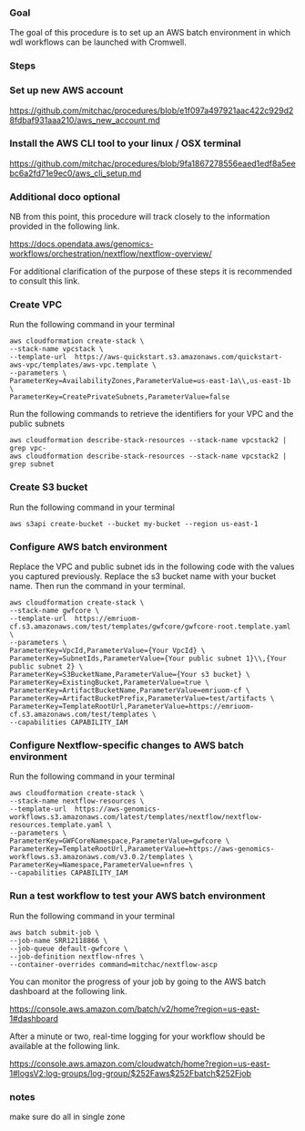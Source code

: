 
### Goal 
The goal of this procedure is to set up an AWS batch environment in which wdl workflows can be launched with Cromwell. 

### Steps

### Set up new AWS account

https://github.com/mitchac/procedures/blob/e1f097a497921aac422c929d28fdbaf931aaa210/aws_new_account.md

### Install the AWS CLI tool to your linux / OSX terminal

https://github.com/mitchac/procedures/blob/9fa1867278556eaed1edf8a5eebc6a2fd71e9ec0/aws_cli_setup.md

### Additional doco optional

NB from this point, this procedure will track closely to the information provided in the following link. 

https://docs.opendata.aws/genomics-workflows/orchestration/nextflow/nextflow-overview/

For additional clarification of the purpose of these steps it is recommended to consult this link. 

### Create VPC

Run the following command in your terminal

```
aws cloudformation create-stack \
--stack-name vpcstack \
--template-url  https://aws-quickstart.s3.amazonaws.com/quickstart-aws-vpc/templates/aws-vpc.template \
--parameters \
ParameterKey=AvailabilityZones,ParameterValue=us-east-1a\\,us-east-1b \
ParameterKey=CreatePrivateSubnets,ParameterValue=false
```

Run the following commands to retrieve the identifiers for your VPC and the public subnets

```
aws cloudformation describe-stack-resources --stack-name vpcstack2 | grep vpc-
aws cloudformation describe-stack-resources --stack-name vpcstack2 | grep subnet 
```

### Create S3 bucket

Run the following command in your terminal
```
aws s3api create-bucket --bucket my-bucket --region us-east-1
```


### Configure AWS batch environment

Replace the VPC and public subnet ids in the following code with the values you captured previously.
Replace the s3 bucket name with your bucket name.
Then run the command in your terminal. 

```
aws cloudformation create-stack \
--stack-name gwfcore \
--template-url  https://emriuom-cf.s3.amazonaws.com/test/templates/gwfcore/gwfcore-root.template.yaml \
--parameters \
ParameterKey=VpcId,ParameterValue={Your VpcId} \
ParameterKey=SubnetIds,ParameterValue={Your public subnet 1}\\,{Your public subnet 2} \
ParameterKey=S3BucketName,ParameterValue={Your s3 bucket} \
ParameterKey=ExistingBucket,ParameterValue=true \
ParameterKey=ArtifactBucketName,ParameterValue=emriuom-cf \
ParameterKey=ArtifactBucketPrefix,ParameterValue=test/artifacts \
ParameterKey=TemplateRootUrl,ParameterValue=https://emriuom-cf.s3.amazonaws.com/test/templates \
--capabilities CAPABILITY_IAM
```

### Configure Nextflow-specific changes to AWS batch environment

Run the following command in your terminal
```
aws cloudformation create-stack \
--stack-name nextflow-resources \
--template-url  https://aws-genomics-workflows.s3.amazonaws.com/latest/templates/nextflow/nextflow-resources.template.yaml \
--parameters \
ParameterKey=GWFCoreNamespace,ParameterValue=gwfcore \
ParameterKey=TemplateRootUrl,ParameterValue=https://aws-genomics-workflows.s3.amazonaws.com/v3.0.2/templates \
ParameterKey=Namespace,ParameterValue=nfres \
--capabilities CAPABILITY_IAM
```

### Run a test workflow to test your AWS batch environment

Run the following command in your terminal
```
aws batch submit-job \
--job-name SRR12118866 \
--job-queue default-gwfcore \
--job-definition nextflow-nfres \
--container-overrides command=mitchac/nextflow-ascp
```

You can monitor the progress of your job by going to the AWS batch dashboard at the following link.

https://console.aws.amazon.com/batch/v2/home?region=us-east-1#dashboard

After a minute or two, real-time logging for your workflow should be available at the following link. 

https://console.aws.amazon.com/cloudwatch/home?region=us-east-1#logsV2:log-groups/log-group/$252Faws$252Fbatch$252Fjob



### notes
make sure do all in single zone 

